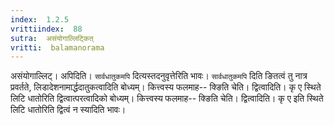 ```yaml
---
index:  1.2.5
vrittiindex:  88
sutra:  असंयोगाल्लिट्कित्
vritti:  balamanorama 
---
```


असंयोगाल्लिट्। अपिदिति। `सार्वधातुकमपि` दित्यस्तदनुवृत्तेरिति भावः। `सार्वधातुकमपि` दिति ङितत्वं तु नात्र प्रवर्तते, लिडादेशनामार्द्धदातुकत्वादिति बोध्यम्। कित्त्वस्य फलमाह-- क्ङिति चेति। द्वित्वादिति। कृ ए स्थिते लिटि धातोरिति द्वित्वात्परत्वादिको बोध्यम्। कित्त्वस्य फलमाह-- क्ङिति चेति। द्वित्वादिति। कृ ए इति स्थिते लिटि धातोरिति द्वित्वं न स्यादिति भावः।

